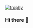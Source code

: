 [![trophy](https://github-profile-trophy.vercel.app/?username=yin-zt)](https://github.com/ryo-ma/github-profile-trophy)

### Hi there 👋

<!--
**yin-zt/yin-zt** is a ✨ _special_ ✨ repository because its `README.md` (this file) appears on your GitHub profile.

Here are some ideas to get you started:

- 🔭 I’m currently working on ...
- 🌱 I’m currently learning ...
- 👯 I’m looking to collaborate on ...
- 🤔 I’m looking for help with ...
- 💬 Ask me about ...
- 📫 How to reach me: ...
- 😄 Pronouns: ...
- ⚡ Fun fact: ...
-->
